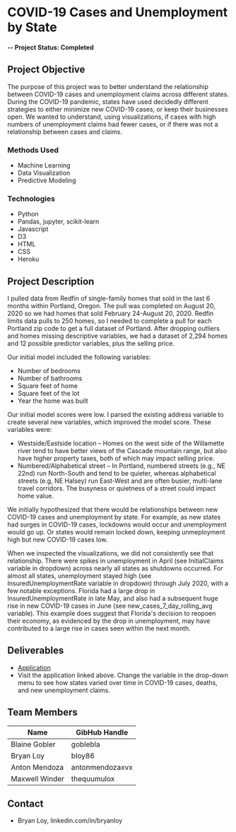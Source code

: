# COVID-19 Cases and Unemployment by State

#### -- Project Status: Completed

## Project Objective
The purpose of this project was to better understand the relationship between COVID-19 cases and unemployment claims across different states.  During the COVID-19 pandemic, states have used decidedly different strategies to either minimize new COVID-19 cases, or keep their businesses open.  We wanted to understand, using visualizations, if cases with high numbers of unemployment claims had fewer cases, or if there was not a relationship between cases and claims.


### Methods Used
* Machine Learning
* Data Visualization
* Predictive Modeling

### Technologies
* Python
* Pandas, jupyter, scikit-learn 
* Javascript
* D3
* HTML
* CSS
* Heroku


## Project Description
I pulled data from Redfin of single-family homes that sold in the last 6 months within Portland, Oregon.  The pull was completed on August 20, 2020 so we had homes that sold February 24-August 20, 2020.  Redfin limits data pulls to 250 homes, so I needed to complete a pull for each Portland zip code to get a full dataset of Portland.  After dropping outliers and homes missing descriptive variables, we had a dataset of 2,294 homes and 12 possible predictor variables, plus the selling price. 

Our initial model included the following variables:
* Number of bedrooms
* Number of bathrooms
* Square feet of home
* Square feet of the lot
* Year the home was built

Our initial model scores were low.  I parsed the existing address variable to create several new variables, which improved the model score. These variables were:
* Westside/Eastside location – Homes on the west side of the Willamette river tend to have better views of the Cascade mountain range, but also have higher property taxes, both of which may impact selling price.
* Numbered/Alphabetical street – In Portland, numbered streets (e.g., NE 22nd) run North-South and tend to be quieter, whereas alphabetical streets (e.g, NE Halsey) run East-West and are often busier, multi-lane travel corridors. The busyness or quietness of a street could impact home value.

We initially hypothesized that there would be relationships between new COVID-19 cases and unemployment by state.  For example, as new states had surges in COVID-19 cases, lockdowns would occur and unemployment would go up.  Or states would remain locked down, keeping unmeployment high but new COVID-19 cases low. 

When we inspected the visualizations, we did not consistently see that relationship.  There were spikes in unemployment in April (see InitialClaims variable in dropdown) across nearly all states as shutdowns occurred. For almost all states, unemployment stayed high (see InsuredUnemploymentRate variable in dropdown) through July 2020, with a few notable exceptions.  Florida had a large drop in InsuredUnemploymentRate in late May, and also had a subsequent huge rise in new COVID-19 cases in June (see new_cases_7_day_rolling_avg variable).  This example does suggest that Florida's decision to reopoen their economy, as evidenced by the drop in unemployment, may have contributed to a large rise in cases seen within the next month. 

## Deliverables
* [Application](https://bamb-project3.herokuapp.com/)
* Visit the application linked above.   Change the variable in the drop-down menu to see how states varied over time in COVID-19 cases, deaths, and new unemployment claims. 


## Team Members

|Name     |  GibHub Handle   | 
|---------|-----------------|
|Blaine Gobler | goblebla   |
|Bryan Loy | bloy86   |
|Anton Mendoza | antonmendozaxvx  |
|Maxwell Winder | thequumulox   |

## Contact
* Bryan Loy, linkedin.com/in/bryanloy

